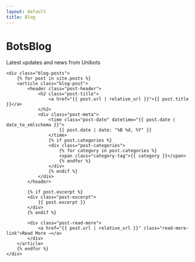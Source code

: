 ```yaml
---
layout: default
title: Blog
---
```


<div class="blog-container">
    <div class="blog-header">
        <h1>BotsBlog</h1>
        <p>Latest updates and news from Unibots</p>
    </div>

    <div class="blog-posts">
        {% for post in site.posts %}
        <article class="blog-post">
            <header class="post-header">
                <h2 class="post-title">
                    <a href="{{ post.url | relative_url }}">{{ post.title }}</a>
                </h2>
                <div class="post-meta">
                    <time class="post-date" datetime="{{ post.date | date_to_xmlschema }}">
                        {{ post.date | date: "%B %d, %Y" }}
                    </time>
                    {% if post.categories %}
                    <div class="post-categories">
                        {% for category in post.categories %}
                        <span class="category-tag">{{ category }}</span>
                        {% endfor %}
                    </div>
                    {% endif %}
                </div>
            </header>
            
            {% if post.excerpt %}
            <div class="post-excerpt">
                {{ post.excerpt }}
            </div>
            {% endif %}
            
            <div class="post-read-more">
                <a href="{{ post.url | relative_url }}" class="read-more-link">Read More →</a>
            </div>
        </article>
        {% endfor %}
    </div>
</div>
